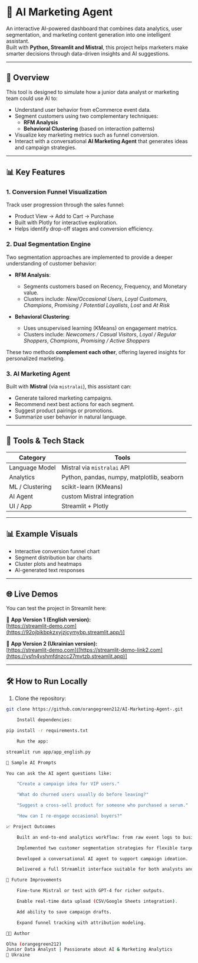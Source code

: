 # 🤖 AI Marketing Agent

An interactive AI-powered dashboard that combines data analytics, user segmentation, and marketing content generation into one intelligent assistant.  
Built with **Python, Streamlit and Mistral**, this project helps marketers make smarter decisions through data-driven insights and AI suggestions.

---

## 🚀 Overview

This tool is designed to simulate how a junior data analyst or marketing team could use AI to:

- Understand user behavior from eCommerce event data.
- Segment customers using two complementary techniques:
  - **RFM Analysis**
  - **Behavioral Clustering** (based on interaction patterns)
- Visualize key marketing metrics such as funnel conversion.
- Interact with a conversational **AI Marketing Agent** that generates ideas and campaign strategies.

---

## 📊 Key Features

### 1. Conversion Funnel Visualization
Track user progression through the sales funnel:
- Product View → Add to Cart → Purchase
- Built with Plotly for interactive exploration.
- Helps identify drop-off stages and conversion efficiency.

### 2. Dual Segmentation Engine
Two segmentation approaches are implemented to provide a deeper understanding of customer behavior:

- **RFM Analysis**:
  - Segments customers based on Recency, Frequency, and Monetary value.
  - Clusters include: *New/Occasional Users*, *Loyal Customers*, *Champions*, *Promising / Potential Loyalists*, *Lost* and *At Risk*

- **Behavioral Clustering**:
  - Uses unsupervised learning (KMeans) on engagement metrics.
  - Clusters include: *Newcomers / Casual Visitors*, *Loyal / Regular Shoppers*, *Champions*, *Promising / Active Shoppers*

These two methods **complement each other**, offering layered insights for personalized marketing.

### 3. AI Marketing Agent
Built with  **Mistral** (via `mistralai`), this assistant can:

- Generate tailored marketing campaigns.
- Recommend next best actions for each segment.
- Suggest product pairings or promotions.
- Summarize user behavior in natural language.

---

## 🧰 Tools & Tech Stack

| Category         | Tools                                    |
|------------------|-------------------------------------------|
| Language Model   | Mistral via `mistralai` API            |
| Analytics        | Python, pandas, numpy, matplotlib, seaborn |
| ML / Clustering  | scikit-learn (KMeans)                     |
| AI Agent         | custom Mistral integration                |
| UI / App         | Streamlit + Plotly                        |

---

## 📊 Example Visuals

- Interactive conversion funnel chart
- Segment distribution bar charts
- Cluster plots and heatmaps
- AI-generated text responses

---

## 🌐 Live Demos

You can test the project in Streamlit here:

🔗 **App Version 1 (English version):**  
[https://streamlit-demo.com](https://92ojbikbpkzxyjzjcymybp.streamlit.app/)]

🔗 **App Version 2 (Ukrainian version):**  
[https://streamlit-demo.com]([https://streamlit-demo-link2.com](https://vsfn4vshmfdnzcc27mvtzb.streamlit.app)]

---

## 🛠️ How to Run Locally

1. Clone the repository:
```bash
git clone https://github.com/orangegreen212/AI-Marketing-Agent-.git

    Install dependencies:

pip install -r requirements.txt

    Run the app:

streamlit run app/app_english.py

💬 Sample AI Prompts

You can ask the AI agent questions like:

    "Create a campaign idea for VIP users."

    "What do churned users usually do before leaving?"

    "Suggest a cross-sell product for someone who purchased a serum."

    "How can I re-engage occasional buyers?"

📈 Project Outcomes

    Built an end-to-end analytics workflow: from raw event logs to business insights.

    Implemented two customer segmentation strategies for flexible targeting.

    Developed a conversational AI agent to support campaign ideation.

    Delivered a full Streamlit interface suitable for both analysts and marketers.

📌 Future Improvements

    Fine-tune Mistral or test with GPT-4 for richer outputs.

    Enable real-time data upload (CSV/Google Sheets integration).

    Add ability to save campaign drafts.

    Expand funnel tracking with attribution modeling.

👩‍💻 Author

Olha (orangegreen212)
Junior Data Analyst | Passionate about AI & Marketing Analytics
📍 Ukraine
